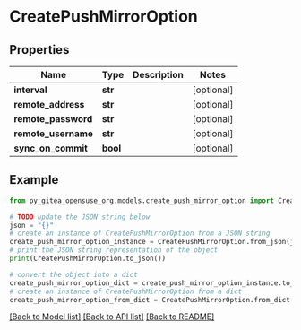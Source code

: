 # CreatePushMirrorOption


## Properties

Name | Type | Description | Notes
------------ | ------------- | ------------- | -------------
**interval** | **str** |  | [optional] 
**remote_address** | **str** |  | [optional] 
**remote_password** | **str** |  | [optional] 
**remote_username** | **str** |  | [optional] 
**sync_on_commit** | **bool** |  | [optional] 

## Example

```python
from py_gitea_opensuse_org.models.create_push_mirror_option import CreatePushMirrorOption

# TODO update the JSON string below
json = "{}"
# create an instance of CreatePushMirrorOption from a JSON string
create_push_mirror_option_instance = CreatePushMirrorOption.from_json(json)
# print the JSON string representation of the object
print(CreatePushMirrorOption.to_json())

# convert the object into a dict
create_push_mirror_option_dict = create_push_mirror_option_instance.to_dict()
# create an instance of CreatePushMirrorOption from a dict
create_push_mirror_option_from_dict = CreatePushMirrorOption.from_dict(create_push_mirror_option_dict)
```
[[Back to Model list]](../README.md#documentation-for-models) [[Back to API list]](../README.md#documentation-for-api-endpoints) [[Back to README]](../README.md)


